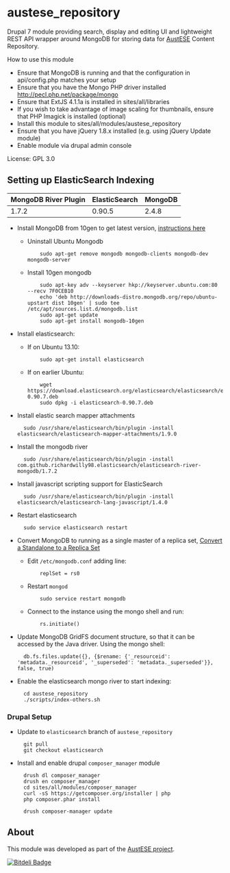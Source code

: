 # austese_repository

Drupal 7 module providing search, display and editing UI and lightweight REST API wrapper around MongoDB for storing data for [AustESE](http://itee.uq.edu.au/~eresearch/projects/austese/) Content Repository.

How to use this module
* Ensure that MongoDB is running and that the configuration in api/config.php matches your setup
* Ensure that you have the Mongo PHP driver installed http://pecl.php.net/package/mongo
* Ensure that ExtJS 4.1.1a is installed in sites/all/libraries
* If you wish to take advantage of image scaling for thumbnails, ensure that PHP Imagick is installed (optional)
* Install this module to sites/all/modules/austese_repository
* Ensure that you have jQuery 1.8.x installed (e.g. using jQuery Update module)
* Enable module via drupal admin console

License: GPL 3.0


## Setting up ElasticSearch Indexing

| MongoDB River Plugin     | ElasticSearch    | MongoDB |
|--------------------------|------------------|---------|
| 1.7.2                    | 0.90.5           | 2.4.8   |

* Install MongoDB from 10gen to get latest version, [instructions here][0]
  * Uninstall Ubuntu Mongodb

            sudo apt-get remove mongodb mongodb-clients mongodb-dev mongodb-server

  * Install 10gen mongodb

            sudo apt-key adv --keyserver hkp://keyserver.ubuntu.com:80 --recv 7F0CEB10
            echo 'deb http://downloads-distro.mongodb.org/repo/ubuntu-upstart dist 10gen' | sudo tee /etc/apt/sources.list.d/mongodb.list
            sudo apt-get update
            sudo apt-get install mongodb-10gen

* Install elasticsearch:
  * If on Ubuntu 13.10:

            sudo apt-get install elasticsearch

  * If on earlier Ubuntu:

            wget https://download.elasticsearch.org/elasticsearch/elasticsearch/elasticsearch-0.90.7.deb
            sudo dpkg -i elasticsearch-0.90.7.deb

* Install elastic search mapper attachments

        sudo /usr/share/elasticsearch/bin/plugin -install elasticsearch/elasticsearch-mapper-attachments/1.9.0

* Install the mongodb river

        sudo /usr/share/elasticsearch/bin/plugin -install com.github.richardwilly98.elasticsearch/elasticsearch-river-mongodb/1.7.2 

* Install javascript scripting support for ElasticSearch

        sudo /usr/share/elasticsearch/bin/plugin -install elasticsearch/elasticsearch-lang-javascript/1.4.0

* Restart elasticsearch

        sudo service elasticsearch restart

* Convert MongoDB to running as a single master of a replica set, [Convert a Standalone to a Replica Set][1]
  * Edit `/etc/mongodb.conf` adding line:

            replSet = rs0

  * Restart `mongod`

            sudo service restart mongodb

  * Connect to the instance using the mongo shell and run:

            rs.initiate()


* Update MongoDB GridFS document structure, so that it can be accessed by the Java driver. Using the mongo shell:

        db.fs.files.update({}, {$rename: {'_resourceid': 'metadata._resourceid', '_superseded': 'metadata._superseded'}}, false, true) 


* Enable the elasticsearch mongo river to start indexing:

        cd austese_repository
        ./scripts/index-others.sh


### Drupal Setup

* Update to `elasticsearch` branch of `austese_repository`
        
        git pull
        git checkout elasticsearch

* Install and enable drupal `composer_manager` module

        drush dl composer_manager
        drush en composer_manager
        cd sites/all/modules/composer_manager
        curl -sS https://getcomposer.org/installer | php 
        php composer.phar install

        drush composer-manager update

[0]: http://docs.mongodb.org/manual/tutorial/install-mongodb-on-ubuntu/
[1]: http://docs.mongodb.org/manual/tutorial/convert-standalone-to-replica-set/

## About

This module was developed as part of the [AustESE project](http://itee.uq.edu.au/~eresearch/projects/austese).


[![Bitdeli Badge](https://d2weczhvl823v0.cloudfront.net/uq-eresearch/austese_repository/trend.png)](https://bitdeli.com/free "Bitdeli Badge")

